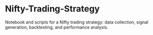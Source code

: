 # Nifty-Trading-Strategy
Notebook and scripts for a Nifty trading strategy: data collection, signal generation, backtesting, and performance analysis.
